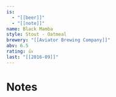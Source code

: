 ```yaml
---
is:
  - "[[beer]]"
  - "[[note]]"
name: Black Mamba
style: Stout - Oatmeal
brewery: "[[Aviator Brewing Company]]"
abv: 6.5
rating: 👍
last: "[[2016-09]]"
---
```

# Notes

